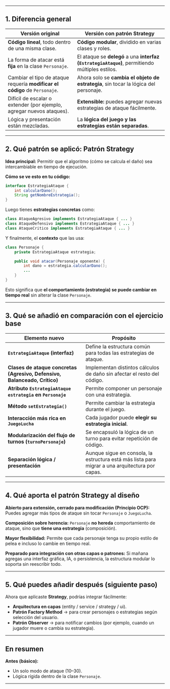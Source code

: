 
---

## 1. Diferencia general

| Versión original                                                           | Versión con patrón Strategy                                                                     |
| -------------------------------------------------------------------------- | ----------------------------------------------------------------------------------------------- |
| **Código lineal**, todo dentro de una misma clase.                         | **Código modular**, dividido en varias clases y roles.                                          |
| La forma de atacar está **fija** en la clase `Personaje`.                  | El ataque se **delegó** a una **interfaz (`EstrategiaAtaque`)**, permitiendo múltiples estilos. |
| Cambiar el tipo de ataque requería **modificar el código** de `Personaje`. | Ahora solo se **cambia el objeto de estrategia**, sin tocar la lógica del personaje.            |
| Difícil de escalar o extender (por ejemplo, agregar nuevos ataques).       | **Extensible:** puedes agregar nuevas estrategias de ataque fácilmente.                         |
| Lógica y presentación están mezcladas.                                     | La **lógica del juego y las estrategias están separadas**.                                      |

---

## 2. Qué patrón se aplicó: **Patrón Strategy**

**Idea principal:**
Permitir que el algoritmo (cómo se calcula el daño) sea intercambiable en tiempo de ejecución.

**Cómo se ve esto en tu código:**

```java
interface EstrategiaAtaque {
    int calcularDano();
    String getNombreEstrategia();
}
```

Luego tienes **estrategias concretas** como:

```java
class AtaqueAgresivo implements EstrategiaAtaque { ... }
class AtaqueDefensivo implements EstrategiaAtaque { ... }
class AtaqueCritico implements EstrategiaAtaque { ... }
```

Y finalmente, el **contexto** que las usa:

```java
class Personaje {
    private EstrategiaAtaque estrategia;

    public void atacar(Personaje oponente) {
        int dano = estrategia.calcularDano();
        ...
    }
}
```

Esto significa que **el comportamiento (estrategia) se puede cambiar en tiempo real** sin alterar la clase `Personaje`.

---

## 3. Qué se añadió en comparación con el ejercicio base

| Elemento nuevo                                                            | Propósito                                                                                       |
| ------------------------------------------------------------------------- | ----------------------------------------------------------------------------------------------- |
| **`EstrategiaAtaque` (interfaz)**                                         | Define la estructura común para todas las estrategias de ataque.                                |
| **Clases de ataque concretas (Agresivo, Defensivo, Balanceado, Crítico)** | Implementan distintos cálculos de daño sin afectar el resto del código.                         |
| **Atributo `EstrategiaAtaque estrategia` en `Personaje`**                 | Permite componer un personaje con una estrategia.                                               |
| **Método `setEstrategia()`**                                              | Permite cambiar la estrategia durante el juego.                                                 |
| **Interacción más rica en `JuegoLucha`**                                  | Cada jugador puede **elegir su estrategia inicial**.                                            |
| **Modularización del flujo de turnos (`turnoPersonaje`)**                 | Se encapsuló la lógica de un turno para evitar repetición de código.                            |
| **Separación lógica / presentación**                                      | Aunque sigue en consola, la estructura está más lista para migrar a una arquitectura por capas. |

---

## 4. Qué aporta el patrón Strategy al diseño

**Abierto para extensión, cerrado para modificación (Principio OCP):**
Puedes agregar más tipos de ataque sin tocar `Personaje` o `JuegoLucha`.

**Composición sobre herencia:**
`Personaje` **no hereda** comportamiento de ataque, sino que **tiene una estrategia** (composición).

**Mayor flexibilidad:**
Permite que cada personaje tenga su propio estilo de pelea e incluso lo cambie en tiempo real.

**Preparado para integración con otras capas o patrones:**
Si mañana agregas una interfaz gráfica, IA, o persistencia, la estructura modular lo soporta sin reescribir todo.

---

## 5. Qué puedes añadir después (siguiente paso)

Ahora que aplicaste **Strategy**, podrías integrar fácilmente:

* **Arquitectura en capas** (entity / service / strategy / ui).
* **Patrón Factory Method** → para crear personajes o estrategias según selección del usuario.
* **Patrón Observer** → para notificar cambios (por ejemplo, cuando un jugador muere o cambia su estrategia).

---

## En resumen

**Antes (básico):**

* Un solo modo de ataque (10–30).
* Lógica rígida dentro de la clase `Personaje`.


---
